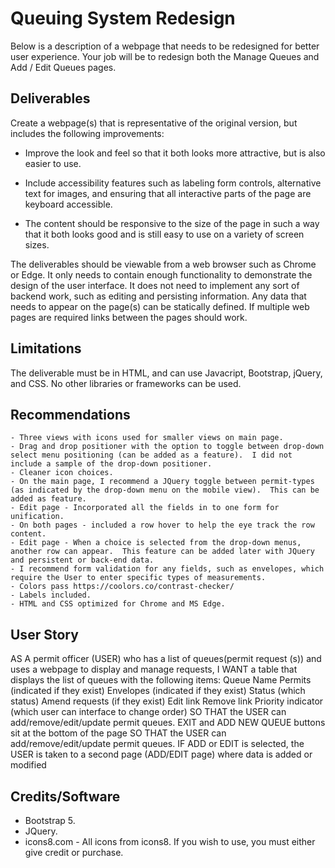 # Queuing System Redesign

Below is a description of a webpage that needs to be redesigned for better user experience. Your job will be to redesign
both the Manage Queues and Add / Edit Queues pages.

## Deliverables
Create a webpage(s) that is representative of the original version, but includes the following improvements:

- Improve the look and feel so that it both looks more attractive, but is also easier to use.

- Include accessibility features such as labeling form controls, alternative text for images, and ensuring that all
interactive parts of the page are keyboard accessible.

-  The content should be responsive to the size of the page in such a way that it both looks good and is still easy to
use on a variety of screen sizes.

The deliverables should be viewable from a web browser such as Chrome or Edge. It only needs to contain enough
functionality to demonstrate the design of the user interface. It does not need to implement any sort of backend work,
such as editing and persisting information. Any data that needs to appear on the page(s) can be statically defined. If
multiple web pages are required links between the pages should work.

## Limitations
The deliverable must be in HTML, and can use Javacript, Bootstrap, jQuery, and CSS. No other libraries or frameworks
can be used.

## Recommendations
    - Three views with icons used for smaller views on main page.
    - Drag and drop positioner with the option to toggle between drop-down select menu positioning (can be added as a feature).  I did not include a sample of the drop-down positioner.
    - Cleaner icon choices.
    - On the main page, I recommend a JQuery toggle between permit-types (as indicated by the drop-down menu on the mobile view).  This can be added as feature.
    - Edit page - Incorporated all the fields in to one form for unification.
    - On both pages - included a row hover to help the eye track the row content.
    - Edit page - When a choice is selected from the drop-down menus, another row can appear.  This feature can be added later with JQuery and persistent or back-end data.
    - I recommend form validation for any fields, such as envelopes, which require the User to enter specific types of measurements.
    - Colors pass https://coolors.co/contrast-checker/
    - Labels included.
    - HTML and CSS optimized for Chrome and MS Edge.


## User Story

AS A permit officer (USER) who has a list of queues(permit request (s))
 and uses a webpage to display and manage requests,
I WANT a table that displays the list of queues with the following 
items:
Queue Name
Permits (indicated if they exist)
Envelopes (indicated if they exist)
Status (which status)
Amend requests (if they exist)
Edit link
Remove link
Priority indicator (which user can interface to change order)
SO THAT the USER can add/remove/edit/update permit queues.
EXIT and ADD NEW QUEUE buttons sit at the bottom of the page 
SO THAT the USER can add/remove/edit/update permit queues.
IF ADD or EDIT is selected, the USER is taken to a second page
 (ADD/EDIT page) where data is added or modified

## Credits/Software
- Bootstrap 5.
- JQuery.
- icons8.com - All icons from icons8.  If you wish to use, you must either give credit or purchase.
